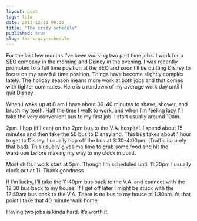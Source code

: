 ```yaml
---
layout: post
tags: life
date: 2013-12-21 09:30
title: "The crazy schedule"
published: true
slug: the-crazy-schedule
---
```

For the last few months I’ve been working two part time jobs. I work for a SEO company in the morning and Disney in the evening. I was recently promoted to a full time position at the SEO and soon I’ll be quitting Disney to focus on my new full time position.  Things have become slightly complex lately. The holiday season means more work at both jobs and that comes with tighter commutes. Here is a rundown of my average work day until I quit Disney.

When I wake up at 8 am I have about 30-40 minutes to shave, shower, and brush my teeth. Half the time I walk to work, and when I’m feeling lazy I’ll take the very convenient bus to my first job. I start usually around 10am.

2pm. I hop (if I can) on the 2pm bus to the V.A. hospital. I spend about 15 minutes and then take the 50 bus to Disneyland. This bus takes about 1 hour to get to Disney. I usually hop off the bus at 3:30-4:00pm. (Traffic is rarely that bad). This usually gives me time to grab some food and hit the wardrobe before making my way to my clock in point.

Most shifts I work start at 5pm. Though I’m scheduled until 11:30pm I usually clock out at 11. Thank goodness.

If I’m lucky, I’ll take the 11:40pm bus back to the V.A. and connect with the 12:30 bus back to my house. If I get off later I might be stuck with the 12:50am bus back to the V.A. There is no bus to my house at 1:30am. At that point I take that 40 minute walk home.

Having two jobs is kinda hard.  It’s worth it.
